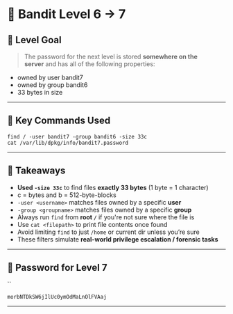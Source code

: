# 🧭 Bandit Level 6 → 7

## 🎯 Level Goal
> The password for the next level is stored **somewhere on the server** and has all of the following properties:

- owned by user bandit7
- owned by group bandit6
- 33 bytes in size

---
## 📂 Key Commands Used

```
find / -user bandit7 -group bandit6 -size 33c
cat /var/lib/dpkg/info/bandit7.password
```

---
## 🧠 Takeaways

- **Used `-size 33c`** to find files **exactly 33 bytes** (1 byte = 1 character)
- c = bytes and b = 512-byte-blocks
- `-user <username>` matches files owned by a specific **user**
- `-group <groupname>` matches files owned by a specific **group** 
- Always run `find` from **root `/`** if you're not sure where the file is
- Use `cat <filepath>` to print file contents once found
- Avoid limiting `find` to just `/home` or current dir unless you’re sure
- These filters simulate **real-world privilege escalation / forensic tasks**

---
## 🔐 Password for Level 7
``
```
morbNTDkSW6jIlUc0ymOdMaLnOlFVAaj
```

---